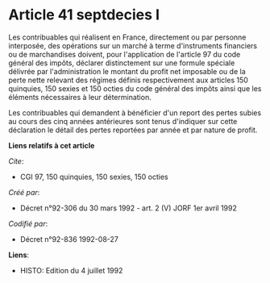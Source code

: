 # Article 41 septdecies I

Les contribuables qui réalisent en France, directement ou par personne interposée, des opérations sur un marché à terme
d'instruments financiers ou de marchandises doivent, pour l'application de l'article 97 du code général des impôts, déclarer
distinctement sur une formule spéciale délivrée par l'administration le montant du profit net imposable ou de la perte nette
relevant des régimes définis respectivement aux articles 150 quinquies, 150 sexies et 150 octies du code général des impôts
ainsi que les éléments nécessaires à leur détermination.

Les contribuables qui demandent à bénéficier d'un report des pertes subies au cours des cinq années antérieures sont tenus
d'indiquer sur cette déclaration le détail des pertes reportées par année et par nature de profit.

**Liens relatifs à cet article**

_Cite_:

  - CGI 97, 150 quinquies, 150 sexies, 150 octies

_Créé par_:

  - Décret n°92-306 du 30 mars 1992 - art. 2 (V) JORF 1er avril 1992

_Codifié par_:

  - Décret n°92-836 1992-08-27

**Liens**:

  - HISTO: Edition du 4 juillet 1992
